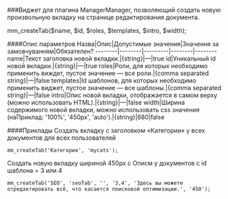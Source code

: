 ###Виджет для плагина ManagerManager, позволяющий создать новую произвольную вкладку на странице редактирования документа.

mm_createTab($name, $id, $roles, $templates, $intro, $width);

####Опис параметров
Назва|Опис|Допустимые значения|Значення за замовчуванням|Обязателен?
--------|--------|---------|--------|--------
name|Текст заголовка новой вкладки.|{string}|—|true
id|Уникальный id новой вкладки.|{string}|—|true
roles|Роли, для которых необходимо применить виждет, пустое значение — все роли.|{comma separated string}|—|false
templates|Id шаблонов, для которых необходимо применить виджет, пустое значение — все шаблоны.|{comma separated string}|—|false
intro|Опис новой вкладки, отображается в самом верху (можно использовать HTML).|{string}|—|false
width|Ширина содержимого новой вкладки, можно использовать css значения (наПриклад: '100%', '450px', 'auto').|{string}|680|false

####Приклады
Создать вкладку с заголовком «Категории» у всех документов для всех пользователей
 
	mm_createTab('Категории', 'mycats');
Создать новую вкладку шириной 450px с Описм у документов с id шаблона = 3 или 4
	
	mm_createTab('SEO', 'seoTab', '', '3,4', 'Здесь вы можете отредактировать всё, что касается поисковой оптимизации.', '450');